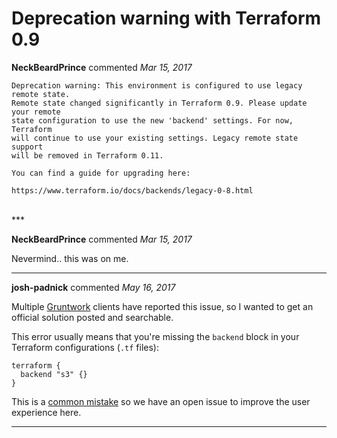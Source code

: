 # Deprecation warning with Terraform 0.9

**NeckBeardPrince** commented *Mar 15, 2017*

```
Deprecation warning: This environment is configured to use legacy remote state.
Remote state changed significantly in Terraform 0.9. Please update your remote
state configuration to use the new 'backend' settings. For now, Terraform
will continue to use your existing settings. Legacy remote state support
will be removed in Terraform 0.11.

You can find a guide for upgrading here:

https://www.terraform.io/docs/backends/legacy-0-8.html
```
<br />
***


**NeckBeardPrince** commented *Mar 15, 2017*

Nevermind.. this was on me.
***

**josh-padnick** commented *May 16, 2017*

Multiple [Gruntwork](http://gruntwork.io) clients have reported this issue, so I wanted to get an official solution posted and searchable.

This error usually means that you're missing the  `backend` block in your Terraform configurations (`.tf` files):

```hcl
terraform {
  backend "s3" {}
}
```

This is a [common mistake](https://github.com/gruntwork-io/terragrunt/issues/212) so we have an open issue to improve the user experience here.
***

